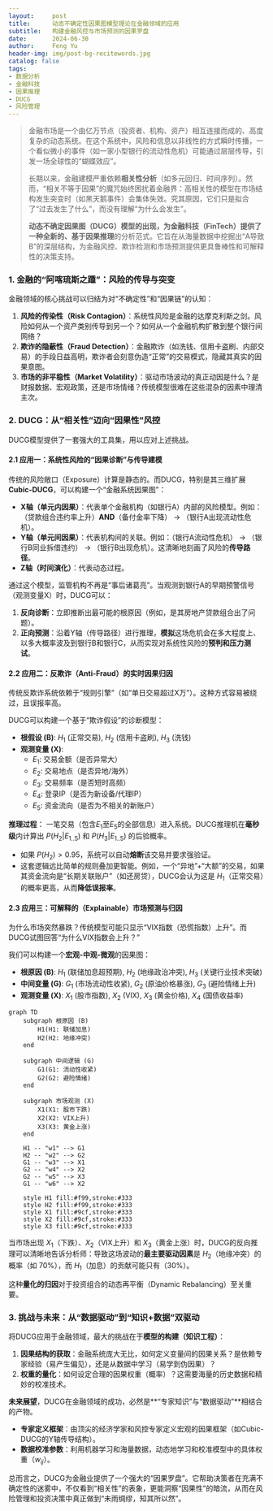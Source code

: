 ```yaml
---
layout:     post 
title:      动态不确定性因果图模型理论在金融领域的应用 
subtitle:   构建金融风控与市场预测的因果罗盘 
date:       2024-06-30 
author:     Feng Yu 
header-img: img/post-bg-recitewords.jpg 
catalog: false 
tags: 
- 数据分析 
- 金融科技 
- 因果推理 
- DUCG 
- 风险管理
---
```


> 金融市场是一个由亿万节点（投资者、机构、资产）相互连接而成的、高度复杂的动态系统。在这个系统中，风险和信息以非线性的方式瞬时传播，一个看似微小的事件（如一家小型银行的流动性危机）可能通过层层传导，引发一场全球性的“蝴蝶效应”。
>
> 长期以来，金融建模严重依赖**相关性分析**（如多元回归、时间序列）。然而，“相关不等于因果”的魔咒始终困扰着金融界：高相关性的模型在市场结构发生突变时（如黑天鹅事件）会集体失效。究其原因，它们只是拟合了“过去发生了什么”，而没有理解“为什么会发生”。
>
> **动态不确定因果图（DUCG）模型的出现，为金融科技（FinTech）提供了一种全新的、基于因果推理**的分析范式。它旨在从海量数据中挖掘出“A导致B”的深层结构，为金融风控、欺诈检测和市场预测提供更具鲁棒性和可解释性的决策支持。

### 1\. 金融的“阿喀琉斯之踵”：风险的传导与突变

金融领域的核心挑战可以归结为对“不确定性”和“因果链”的认知：

1.  **风险的传染性（Risk Contagion）**：系统性风险是金融的达摩克利斯之剑。风险如何从一个资产类别传导到另一个？如何从一个金融机构扩散到整个银行间网络？
2.  **欺诈的隐蔽性（Fraud Detection）**：金融欺诈（如洗钱、信用卡盗刷、内部交易）的手段日益高明，欺诈者会刻意伪造“正常”的交易模式，隐藏其真实的因果意图。
3.  **市场的非平稳性（Market Volatility）**：驱动市场波动的真正动因是什么？是财报数据、宏观政策，还是市场情绪？传统模型很难在这些混杂的因素中理清主次。

### 2\. DUCG：从“相关性”迈向“因果性”风控

DUCG模型提供了一套强大的工具集，用以应对上述挑战。

#### 2.1 应用一：系统性风险的“因果诊断”与传导建模

传统的风险敞口（Exposure）计算是静态的。而DUCG，特别是其三维扩展**Cubic-DUCG**，可以构建一个“金融系统因果图”：

  * **X轴（单元内因果）**：代表单个金融机构（如银行A）内部的风险模型。例如：（贷款组合违约率上升）**AND**（备付金率下降） $\rightarrow$ （银行A出现流动性危机）。
  * **Y轴（单元间因果）**：代表机构间的关联。例如：（银行A流动性危机） $\rightarrow$ （银行B同业拆借违约） $\rightarrow$ （银行B出现危机）。这清晰地刻画了风险的**传导路径**。
  * **Z轴（时间演化）**：代表动态过程。

通过这个模型，监管机构不再是“事后诸葛亮”。当观测到银行A的早期预警信号（观测变量X）时，DUCG可以：

1.  **反向诊断**：立即推断出最可能的根原因（例如，是其房地产贷款组合出了问题）。
2.  **正向预测**：沿着Y轴（传导路径）进行推理，**模拟**这场危机会在多大程度上、以多大概率波及到银行B和银行C，从而实现对系统性风险的**预判和压力测试**。

#### 2.2 应用二：反欺诈（Anti-Fraud）的实时因果归因

传统反欺诈系统依赖于“规则引擎”（如“单日交易超过X万”）。这种方式容易被绕过，且误报率高。

DUCG可以构建一个基于“欺诈假设”的诊断模型：

  * **根假设 (B)**: $H_1$ (正常交易), $H_2$ (信用卡盗刷), $H_3$ (洗钱)
  * **观测变量 (X)**:
      * $E_1$: 交易金额（是否异常大）
      * $E_2$: 交易地点（是否异地/海外）
      * $E_3$: 交易频率（是否短时高频）
      * $E_4$: 登录IP（是否为新设备/代理IP）
      * $E_5$: 资金流向（是否为不相关的新账户）

**推理过程**：
一笔交易（包含$E_1$至$E_5$的全部信息）进入系统。DUCG推理机在**毫秒级**内计算出 $P(H_2 | E_{1..5})$ 和 $P(H_3 | E_{1..5})$ 的后验概率。

  * 如果 $P(H_2) > 0.95$，系统可以自动**熔断**该交易并要求强验证。
  * 这套逻辑远比简单的规则叠加更智能。例如，一个“异地”+“大额”的交易，如果其资金流向是“长期关联账户”（如还房贷），DUCG会认为这是 $H_1$（正常交易）的概率更高，从而**降低误报率**。

#### 2.3 应用三：可解释的（Explainable）市场预测与归因

为什么市场突然暴跌？传统模型可能只显示“VIX指数（恐慌指数）上升”。而DUCG试图回答“为什么VIX指数会上升？”

我们可以构建一个**宏观-中观-微观**的因果图：

  * **根原因 (B)**: $H_1$ (联储加息超预期), $H_2$ (地缘政治冲突), $H_3$ (关键行业技术突破)
  * **中间变量 (G)**: $G_1$ (市场流动性收紧), $G_2$ (原油价格暴涨), $G_3$ (避险情绪上升)
  * **观测变量 (X)**: $X_1$ (股市指数), $X_2$ (VIX), $X_3$ (黄金价格), $X_4$ (国债收益率)

<!-- end list -->

```mermaid
graph TD
    subgraph 根原因 (B)
        H1(H1: 联储加息)
        H2(H2: 地缘冲突)
    end
    
    subgraph 中间逻辑 (G)
        G1(G1: 流动性收紧)
        G2(G2: 避险情绪)
    end

    subgraph 市场观测 (X)
        X1(X1: 股市下跌)
        X2(X2: VIX上升)
        X3(X3: 黄金上涨)
    end

    H1 -- "w1" --> G1
    H2 -- "w2" --> G2
    G1 -- "w3" --> X1
    G2 -- "w4" --> X2
    G2 -- "w5" --> X3
    G1 -- "w6" --> X2

    style H1 fill:#f99,stroke:#333
    style H2 fill:#f99,stroke:#333
    style X1 fill:#9cf,stroke:#333
    style X2 fill:#9cf,stroke:#333
    style X3 fill:#9cf,stroke:#333
```

当市场出现 $X_1$（下跌）、$X_2$（VIX上升）和 $X_3$（黄金上涨）时，DUCG的反向推理可以清晰地告诉分析师：导致这场波动的**最主要驱动因素**是 $H_2$（地缘冲突）的概率（如 70%），而 $H_1$（加息）的贡献可能只有（30%）。

这种**量化的归因**对于投资组合的动态再平衡（Dynamic Rebalancing）至关重要。

### 3\. 挑战与未来：从“数据驱动”到“知识+数据”双驱动

将DUCG应用于金融领域，最大的挑战在于**模型的构建（知识工程）**：

1.  **因果结构的获取**：金融系统庞大无比，如何定义变量间的因果关系？是依赖专家经验（易产生偏见），还是从数据中学习（易学到伪因果）？
2.  **权重的量化**：如何设定合理的因果权重（概率）？这需要海量的历史数据和精妙的校准技术。

**未来展望**，DUCG在金融领域的成功，必然是\*\*“专家知识”与“数据驱动”\*\*相结合的产物。

  * **专家定义框架**：由顶尖的经济学家和风控专家定义宏观的因果框架（如Cubic-DUCG的Y轴传导结构）。
  * **数据校准参数**：利用机器学习和海量数据，动态地学习和校准模型中的具体权重（$w_{ij}$）。

总而言之，DUCG为金融业提供了一个强大的“因果罗盘”。它帮助决策者在充满不确定性的迷雾中，不仅看到“相关性”的表象，更能洞察“因果性”的暗流，从而在风险管理和投资决策中真正做到“未雨绸缪，知其所以然”。